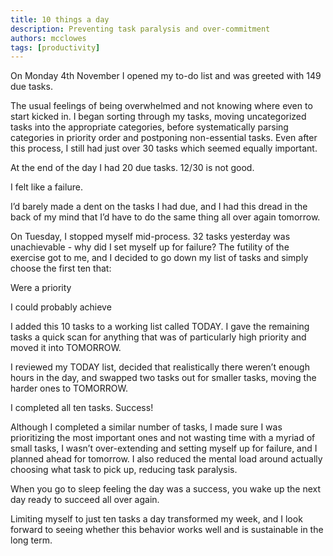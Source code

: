 ```yaml
---
title: 10 things a day
description: Preventing task paralysis and over-commitment
authors: mcclowes
tags: [productivity]
---
```


On Monday 4th November I opened my to-do list and was greeted with 149 due tasks.

<!--truncate-->

The usual feelings of being overwhelmed and not knowing where even to start kicked in. I began sorting through my tasks, moving uncategorized tasks into the appropriate categories, before systematically parsing categories in priority order and postponing non-essential tasks. Even after this process, I still had just over 30 tasks which seemed equally important.

At the end of the day I had 20 due tasks. 12/30 is not good.

I felt like a failure.

I’d barely made a dent on the tasks I had due, and I had this dread in the back of my mind that I’d have to do the same thing all over again tomorrow.

On Tuesday, I stopped myself mid-process. 32 tasks yesterday was unachievable - why did I set myself up for failure? The futility of the exercise got to me, and I decided to go down my list of tasks and simply choose the first ten that:

Were a priority

I could probably achieve

I added this 10 tasks to a working list called TODAY. I gave the remaining tasks a quick scan for anything that was of particularly high priority and moved it into TOMORROW.

I reviewed my TODAY list, decided that realistically there weren’t enough hours in the day, and swapped two tasks out for smaller tasks, moving the harder ones to TOMORROW.

I completed all ten tasks. Success!

Although I completed a similar number of tasks, I made sure I was prioritizing the most important ones and not wasting time with a myriad of small tasks, I wasn’t over-extending and setting myself up for failure, and I planned ahead for tomorrow. I also reduced the mental load around actually choosing what task to pick up, reducing task paralysis.

When you go to sleep feeling the day was a success, you wake up the next day ready to succeed all over again.

Limiting myself to just ten tasks a day transformed my week, and I look forward to seeing whether this behavior works well and is sustainable in the long term.
